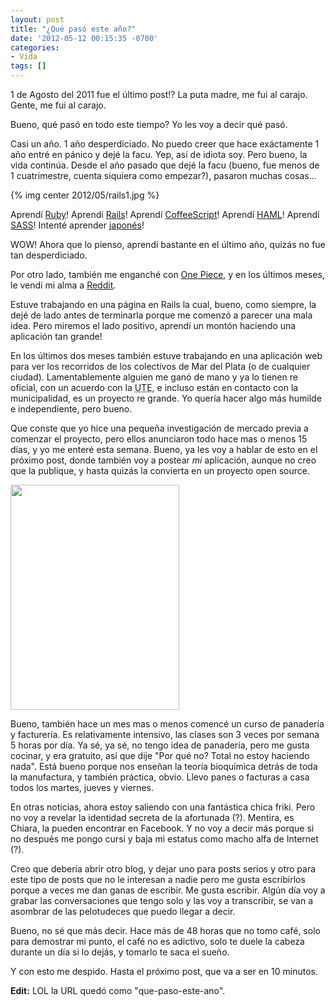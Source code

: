 ```yaml
---
layout: post
title: "¿Qué pasó este año?"
date: '2012-05-12 00:15:35 -0700'
categories:
- Vida
tags: []
---
```

1 de Agosto del 2011 fue el último post!? La puta madre, me fui al carajo. Gente, me fui al carajo.

Bueno, qué pasó en todo este tiempo? Yo les voy a decir qué pasó.

Casi un año. 1 año desperdiciado. No puedo creer que hace exáctamente 1 año entré en pánico y dejé la facu. Yep, así de idiota soy. Pero bueno, la vida continúa. Desde el año pasado que dejé la facu (bueno, fue menos de 1 cuatrimestre, cuenta siquiera como empezar?), pasaron muchas cosas...

{% img center 2012/05/rails1.jpg %}

Aprendí <a href="http://en.wikipedia.org/wiki/Ruby_(programming_language)">Ruby</a>! Aprendí <a href="http://en.wikipedia.org/wiki/Ruby_on_Rails">Rails</a>! Aprendí <a href="http://en.wikipedia.org/wiki/Coffeescript">CoffeeScript</a>! Aprendí <a href="http://en.wikipedia.org/wiki/HAML">HAML</a>! Aprendí <a href="http://en.wikipedia.org/wiki/Sass">SASS</a>! Intenté aprender <a href="http://en.wikipedia.org/wiki/Japanese_language">japonés</a>!

WOW! Ahora que lo pienso, aprendí bastante en el último año, quizás no fue tan desperdiciado.

Por otro lado, también me enganché con <a href="http://en.wikipedia.org/wiki/One_Piece">One Piece</a>, y en los últimos meses, le vendí mi alma a <a href="http://reddit.com/">Reddit</a>.

Estuve trabajando en una página en Rails la cual, bueno, como siempre, la dejé de lado antes de terminarla porque me comenzó a parecer una mala idea. Pero miremos el lado positivo, aprendí un montón haciendo una aplicación tan grande!

En los últimos dos meses también estuve trabajando en una aplicación web para ver los recorridos de los colectivos de Mar del Plata (o de cualquier ciudad). Lamentablemente alguien me ganó de mano y ya lo tienen re oficial, con un acuerdo con la <abbr title="Unión Transitoria de Empresas">UTE</abbr>, e incluso están en contacto con la municipalidad, es un proyecto re grande. Yo quería hacer algo más humilde e independiente, pero bueno.

Que conste que yo hice una pequeña investigación de mercado previa a comenzar el proyecto, pero ellos anunciaron todo hace mas o menos 15 días, y yo me enteré esta semana. Bueno, ya les voy a hablar de esto en el próximo post, donde también voy a postear <em>mi</em> aplicación, aunque no creo que la publique, y hasta quizás la convierta en un proyecto open source.

<img class="alignright" title="Foto de un gatito, para no asustar a la gente con un texto largo sin imágenes." src="http://i.imgur.com/0R2BX.jpg" alt="" width="270" height="360" />

Bueno, también hace un mes mas o menos comencé un curso de panadería y facturería. Es relativamente intensivo, las clases son 3 veces por semana 5 horas por día. Ya sé, ya sé, no tengo idea de panadería, pero me gusta cocinar, y era gratuito, así que dije "Por qué no? Total no estoy haciendo nada". Está bueno porque nos enseñan la teoría bioquímica detrás de toda la manufactura, y también práctica, obvio. Llevo panes o facturas a casa todos los martes, jueves y viernes.

En otras noticias, ahora estoy saliendo con una fantástica chica friki. Pero no voy a revelar la identidad secreta de la afortunada (?). Mentira, es Chiara, la pueden encontrar en Facebook. Y no voy a decir más porque si no después me pongo cursi y baja mi estatus como macho alfa de Internet (?).

Creo que debería abrir otro blog, y dejar uno para posts serios y otro para este tipo de posts que no le interesan a nadie pero me gusta escribirlos porque a veces me dan ganas de escribir. Me gusta escribir. Algún día voy a grabar las conversaciones que tengo solo y las voy a transcribir, se van a asombrar de las pelotudeces que puedo llegar a decir.

Bueno, no sé que más decir. Hace más de 48 horas que no tomo café, solo para demostrar mi punto, el café no es adictivo, solo te duele la cabeza durante un día si lo dejás, y tomarlo te saca el sueño.

 

Y con esto me despido. Hasta el próximo post, que va a ser en 10 minutos.

 

**Edit:** LOL la URL quedó como "que-paso-este-ano".

